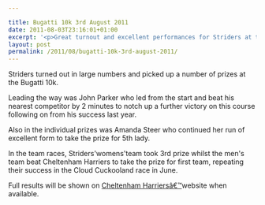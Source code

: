 ```yaml
---

title: Bugatti 10k 3rd August 2011
date: 2011-08-03T23:16:01+01:00
excerpt: '<p>Great turnout and excellent performances for Striders at the Bugatti 10K</p>'
layout: post
permalink: /2011/08/bugatti-10k-3rd-august-2011/
---
```

</p> 

Striders turned out in large numbers and picked up a number of prizes at the Bugatti 10k.

Leading the way was John Parker who led from the start and beat his nearest competitor by 2 minutes to notch up a further victory on this course following on from his success last year.

Also in the individual prizes was Amanda Steer who continued her run of excellent form to take the prize for 5th lady.

In the team races, Striders'womens'team took 3rd prize whilst the men's team beat Cheltenham Harriers to take the prize for first team, repeating their success in the Cloud Cuckooland race in June.

Full results will be shown on <a href="https://athleticprowess.co.uk" target="_blank" rel="nofollow">Cheltenham Harriersâ€™</a>website when available.</p>